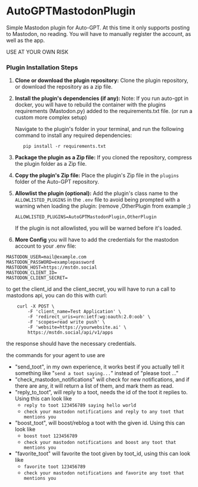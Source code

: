 # AutoGPTMastodonPlugin

Simple Mastodon plugin for Auto-GPT. At this time it only supports posting to Mastodon, no reading. You will have to 
manually register the account, as well as the app.

USE AT YOUR OWN RISK

### Plugin Installation Steps

1. **Clone or download the plugin repository:**
   Clone the plugin repository, or download the repository as a zip file.

2. **Install the plugin's dependencies (if any):**
   Note: If you run auto-gpt in docker, you will have to rebuild the container with the plugins requirements (Mastodon.py) added to the requirements.txt file.  (or run a custom more complex setup)

   Navigate to the plugin's folder in your terminal, and run the following command to install any required dependencies:

   ``` shell
      pip install -r requirements.txt
   ```

3. **Package the plugin as a Zip file:**
   If you cloned the repository, compress the plugin folder as a Zip file.

4. **Copy the plugin's Zip file:**
   Place the plugin's Zip file in the `plugins` folder of the Auto-GPT repository.

5. **Allowlist the plugin (optional):**
   Add the plugin's class name to the `ALLOWLISTED_PLUGINS` in the `.env` file to avoid being prompted with a warning when loading the plugin: (remove ,OtherPlugin from example ;)

   ``` shell
   ALLOWLISTED_PLUGINS=AutoGPTMastodonPlugin,OtherPlugin
   ```
   If the plugin is not allowlisted, you will be warned before it's loaded.

6. **More Config**
   you will have to add the credentials for the mastodon account to your .env file:
```
MASTODON_USER=mail@example.com
MASTODON_PASSWORD=examplepassword
MASTODON_HOST=https://mstdn.social
MASTODON_CLIENT_ID=
MASTODON_CLIENT_SECRET=
```

to get the client_id and the client_secret, you will have to run a call to mastodons api,
you can do this with curl:

```shell
    curl -X POST \ 
        -F 'client_name=Test Application' \
        -F 'redirect_uris=urn:ietf:wg:oauth:2.0:oob' \
        -F 'scopes=read write push' \
        -F 'website=https://yourwebsite.ai' \
        https://mstdn.social/api/v1/apps
```
the response should have the necessary credentials.

the commands for your agent to use are
 * "send_toot", in my own experience, it works best if you actually tell it something like "`send a toot saying...`" instead of "please toot ..."
 * "check_mastodon_notifications" will check for new notifications, and if there are any, it will return a list of them, and mark them as read.
 * "reply_to_toot", will reply to a toot, needs the id of the toot it replies to. Using this can look like
   * `reply to toot 123456789 saying hello world`
   * `check your mastodon notifications and reply to any toot that mentions you`
 * "boost_toot", will boost/reblog a toot with the given id. Using this can look like
   * `boost toot 123456789`
   * `check your mastodon notifications and boost any toot that mentions you`
 * "favorite_toot" will favorite the toot given by toot_id, using this can look like
   * `favorite toot 123456789`
   * `check your mastodon notifications and favorite any toot that mentions you`